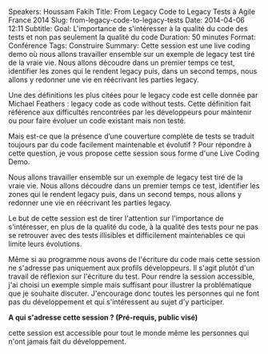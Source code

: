 Speakers: Houssam Fakih
Title: From Legacy Code to Legacy Tests à Agile France 2014 
Slug: from-legacy-code-to-legacy-tests
Date: 2014-04-06 12:11
Subtitle: 
Goal: L'importance de s'intéresser à la qualité du code des tests et non pas seulement la qualité du code
Duration: 50 minutes
Format: Conférence
Tags: Construire
Summary: Cette session est une live coding demo où nous allons travailler ensemble sur un exemple de legacy test tiré de la vraie vie. Nous allons découdre dans un premier temps ce test, identifier les zones qui le rendent legacy puis, dans un second temps, nous allons y redonner une vie en réécrivant les parties legacy.


Une des définitions les plus citées pour le legacy code est celle donnée par Michael Feathers : legacy code as code without tests. Cette définition fait référence aux difficultés rencontrées par les développeurs pour maintenir ou pour faire évoluer un code existant mais non testé.

Mais est-ce que la présence d’une couverture complète de tests se traduit toujours par du code facilement maintenable et évolutif ? Pour répondre à cette question, je vous propose cette session sous forme d'une Live Coding Demo.

Nous allons travailler ensemble sur un exemple de legacy test tiré de la vraie vie. Nous allons découdre dans un premier temps ce test, identifier les zones qui le rendent legacy puis, dans un second temps, nous allons y redonner une vie en réécrivant les parties legacy.

Le but de cette session est de tirer l'attention sur l'importance de s'intéresser, en plus de la qualité du code, à la qualité des tests pour ne pas se retrouver avec des tests illisibles et difficilement maintenables ce qui limite leurs évolutions.

Même si au programme nous avons de l'écriture du code mais cette session ne s'adresse pas uniquement aux profils développeurs. Il s'agit plutôt d'un travail de réflexion sur l'écriture du test. Pour rendre la session accessible, j'ai choisi un exemple simple mais suffisant pour illustrer la problématique que je souhaite discuter. J'encourage donc toutes les personnes qui ne font pas du développement et qui s'intéressent au sujet d'y participer.

**A qui s'adresse cette session ? (Pré-requis, public visé)**

cette session est accessible pour tout le monde même les personnes qui n'ont jamais fait du développement.


